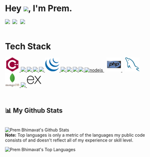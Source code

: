 <h1> Hey <img src="https://github.com/TheDudeThatCode/TheDudeThatCode/blob/master/Assets/Hi.gif" width="29px">, I'm Prem.</h1>


<a href="https://www.linkedin.com/in/prembhimavat/">
  <img align="left" width="24px" src="https://cdn-icons-png.flaticon.com/512/174/174857.png"  />
</a>
<a href="https://twitter.com/prembhimavat">
  <img align="left" width="26px" src="https://logodownload.org/wp-content/uploads/2014/09/twitter-logo-6.png" />
</a>
<a href="mailto:prembhimavat@gmail.com">
  <img align="left" width="26px" src="https://cdn-icons-png.flaticon.com/512/281/281769.png" />
</a>


<br/>
<br/>
                           
 <h1>Tech Stack</h1>

<p align="left"> 
    <a href="https://www.cplusplus.com/" target="_blank"> <img src="https://github.com/devicons/devicon/blob/v2.14.0/icons/cplusplus/cplusplus-plain.svg" alt="cpp" width="48" height="48"/> </a> 
    <a href="https://www.java.com" target="_blank"> <img src="https://img.icons8.com/color/48/000000/java-coffee-cup-logo.png"/> </a>
    <a href="https://reactjs.org/" target="_blank"> <img src="https://img.icons8.com/color/48/000000/react-native.png"/> </a>
    <a href="https://spring.io/projects/spring-boot" target="_blank"> <img src="https://img.icons8.com/color/48/000000/spring-logo.png"/> </a> 
    <a href="https://developer.mozilla.org/en-US/docs/Web/JavaScript" target="_blank"> <img src="https://img.icons8.com/color/48/000000/javascript.png"/> </a> 
  <a href="https://jquery.com/" target="_blank"> <img src="https://github.com/devicons/devicon/blob/v2.14.0/icons/jquery/jquery-original.svg" alt="jquery" width="48" height="48"/> </a> 
    <a href="https://www.w3.org/html/" target="_blank"> <img src="https://img.icons8.com/color/48/000000/html-5.png"/> </a> 
    <a href="https://www.w3schools.com/css/" target="_blank"> <img src="https://img.icons8.com/color/48/000000/css3.png"/> </a> 
    <a href="https://getbootstrap.com" target="_blank"> <img src="https://img.icons8.com/color/48/000000/bootstrap.png"/> </a> 
    <a href="https://www.python.org" target="_blank"> <img src="https://img.icons8.com/color/48/000000/python.png"/> </a> 
    <a style="padding-right:8px;" href="https://nodejs.org" target="_blank"> <img src="https://cdn.jsdelivr.net/gh/devicons/devicon/icons/nodejs/nodejs-original.svg" alt="nodejs" width="48" height="48"/> </a> 
  <a style="padding-right:10px;" href="https://www.php.net/" target="_blank"> <img src="https://github.com/devicons/devicon/blob/v2.14.0/icons/php/php-original.svg" alt="php" width="48" height="48"/> </a> 
    <a style="padding-right:10px;" href="https://www.mysql.com/" target="_blank"> <img src="https://github.com/devicons/devicon/blob/v2.14.0/icons/mysql/mysql-plain.svg" alt="mysql" width="48" height="48"/> </a>
    <a href="https://www.mongodb.com/" target="_blank"> <img src="https://raw.githubusercontent.com/devicons/devicon/master/icons/mongodb/mongodb-original-wordmark.svg" alt="mongodb" width="48" height="48"/> </a>
    <a href="https://git-scm.com/" target="_blank"> <img src="https://img.icons8.com/color/48/000000/git.png"/> </a> 
    <a href="https://expressjs.com/" target="_blank"> <img src="https://github.com/devicons/devicon/blob/v2.14.0/icons/express/express-original.svg" alt="express" width="48" height="48"/> </a> 
</p>

<br />

## 📊 My Github Stats
  <br/>
    <img alt="Prem Bhimavat's Github Stats" src="https://github-readme-stats.vercel.app/api?username=prembhimavat&show_icons=true&count_private=true&theme=react&hide_border=true&bg_color=0D1117" /></a>
 
  <br/>
  <b>Note:</b> Top languages is only a metric of the languages my public code consists of and doesn't reflect all of my experience or skill level.
  
<img alt="Prem Bhimavat's Top Languages" src="https://github-readme-stats.vercel.app/api/top-langs/?username=prembhimavat&langs_count=8&count_private=true&layout=compact&theme=react&hide_border=true&bg_color=0D1117" /></a>











